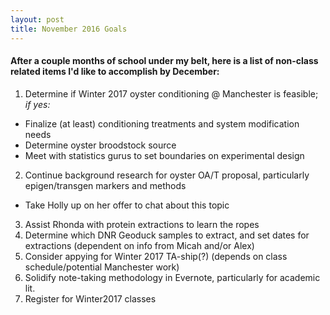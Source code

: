 ```yaml
---
layout: post
title: November 2016 Goals
---
```


#### After a couple months of school under my belt, here is a list of non-class related items I'd like to accomplish by December:

1. Determine if Winter 2017 oyster conditioning @ Manchester is feasible; _if yes:_ 
  * Finalize (at least) conditioning treatments and system modification needs  
  * Determine oyster broodstock source
  * Meet with statistics gurus to set boundaries on experimental design
2. Continue background research for oyster OA/T proposal, particularly epigen/transgen markers and methods 
  * Take Holly up on her offer to chat about this topic
3. Assist Rhonda with protein extractions to learn the ropes
4. Determine which DNR Geoduck samples to extract, and set dates for extractions (dependent on info from Micah and/or Alex)
5. Consider appying for Winter 2017 TA-ship(?) (depends on class schedule/potential Manchester work)
6. Solidify note-taking methodology in Evernote, particularly for academic lit. 
7. Register for Winter2017 classes
